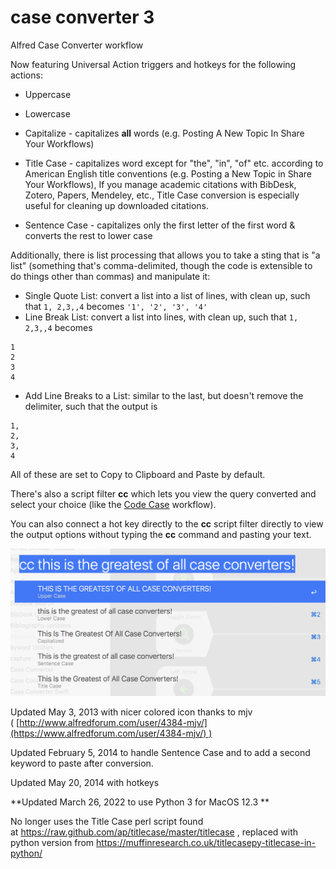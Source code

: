 # case converter 3
 Alfred Case Converter workflow


  Now featuring Universal Action triggers and hotkeys for the following actions:


- Uppercase

- Lowercase

- Capitalize - capitalizes **all** words (e.g. Posting A New Topic In Share Your Workflows)

- Title Case - capitalizes word except for "the", "in", "of" etc. according to American English title conventions (e.g. Posting a New Topic in Share Your Workflows),  If you manage academic citations with BibDesk, Zotero, Papers, Mendeley, etc., Title Case conversion is especially useful for cleaning up downloaded citations.


- Sentence Case - capitalizes only the first letter of the first word & converts the rest to lower case

  
Additionally, there is list processing that allows you to take a sting that is "a list" (something that's comma-delimited, though the code is extensible to do things other than commas) and manipulate it:

- Single Quote List: convert a list into a list of lines, with clean up, such that `1, 2,3,,4` becomes `'1', '2', '3', '4'`
- Line Break List: convert a list into lines, with clean up, such that `1, 2,3,,4` becomes

```
1
2
3
4
```

- Add Line Breaks to a List: similar to the last, but doesn't remove the delimiter, such that the output is

```
1,
2,
3,
4
```

All of these are set to Copy to Clipboard and Paste by default.

  


There's also a script filter **cc** which lets you view the query converted and select your choice (like the [Code Case](https://www.alfredforum.com/topic/4818-code-case/) workflow).

  


You can also connect a hot key directly to the **cc** script filter directly to view the output options without typing the **cc** command and pasting your text.

  


![ccdemo.png](ccdemo.png)



Updated May 3, 2013 with nicer colored icon thanks to mjv ( [http://www.alfredforum.com/user/4384-mjv/](https://www.alfredforum.com/user/4384-mjv/) )

Updated February 5, 2014 to handle Sentence Case and to add a second keyword to paste after conversion.

Updated May 20, 2014 with hotkeys

**Updated March 26, 2022 to use Python 3 for MacOS 12.3 **

No longer uses the Title Case perl script found at <https://raw.github.com/ap/titlecase/master/titlecase> , replaced with 
python version from https://muffinresearch.co.uk/titlecasepy-titlecase-in-python/
 

  

